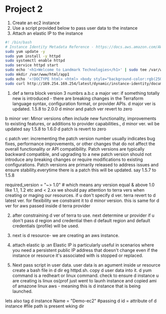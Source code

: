 # Project 2
1) Create an ec2 instance
2) Use a script provided below to pass user data to the instance
3) Attach an elastic IP to the instance


```sh
#! /bin/bash
# Instance Identity Metadata Reference - https://docs.aws.amazon.com/AWSEC2/latest/UserGuide/instance-identity-documents.html
sudo yum update -y
sudo yum install -y httpd
sudo systemctl enable httpd
sudo service httpd start  
sudo echo '<h1>Welcome to Landmark Technologies</h1>' | sudo tee /var/www/html/index.html
sudo mkdir /var/www/html/app1
sudo echo '<!DOCTYPE html> <html> <body style="background-color:rgb(250, 210, 210);"> <h1>Welcome to Landmark Technologies</h1> <p>Terraform Demo</p> <p>Application Version: V1</p> </body></html>' | sudo tee /var/www/html/app1/index.html
sudo curl http://169.254.169.254/latest/dynamic/instance-identity/document -o /var/www/html/app1/metadata.html
```
1) def a terra block
version 3 numbrs  a.b.c
a major ver: if something totally new is introduced - there are breaking changes in the Terraform language syntax, configuration format, or provider APIs.
d major ver is updated. 1.5.8 to 2.0.0  d minor and patch ver revert to zero

b minor ver:   Minor versions often include new functionality, improvements to existing features, or additions to provider capabilities., d minor ver. wil be updated say 1.5.8 to 1.6.0     d patch is revert to zero

c patch ver:  incrementing the patch version number usually indicates bug fixes, performance improvements, or other changes that do not affect the overall functionality or API compatibility.
Patch versions are typically backward compatible, and upgrading to a new patch version should not introduce any breaking changes or require modifications to existing configurations.
Patch versions are primarily released to address issues and ensure stability.everytime there is a patch this will be updated. say 1.5.7 to 1.5.8

 required_version = "~> 1.0" # which means any version equal & above 1.0 like 1.1, 1.2 etc and < 2.xx
 we should pay attention to terra vers when creating or maging our resources.
 if u don't specify d ver. terra revert to d latest ver.
 for flexibility we constraint it to d minor version. this is same for d ver for 
 aws passed inside d terra provider

  2) after constraining d ver of terra to use. next determine ur provider
if u don't pass d region and credential then d default region and default
credentials (profile) will be used.

4) next is d resource- we are creating an aws instance.
5) attach elastic ip :an Elastic IP is particularly useful in scenarios where you need a persistent public IP address that doesn't change even if the instance or resource it's associated with is stopped or replaced.

6) Next pass script in user data. user data is an agument inside ur resource
create a bash file in d dir eg httpd.sh. copy d user data into it.
d yum command is a redheart or linux command. check to ensure d instance u are
creating is linux os(prof just went to launh instance and copied ami of amazone
linux aws - meaning this is d instance that is being launched.

lets also tag d instance  Name = "Demo-ec2"
#passing d id = attribute of d instance
#file path is present wking dir




